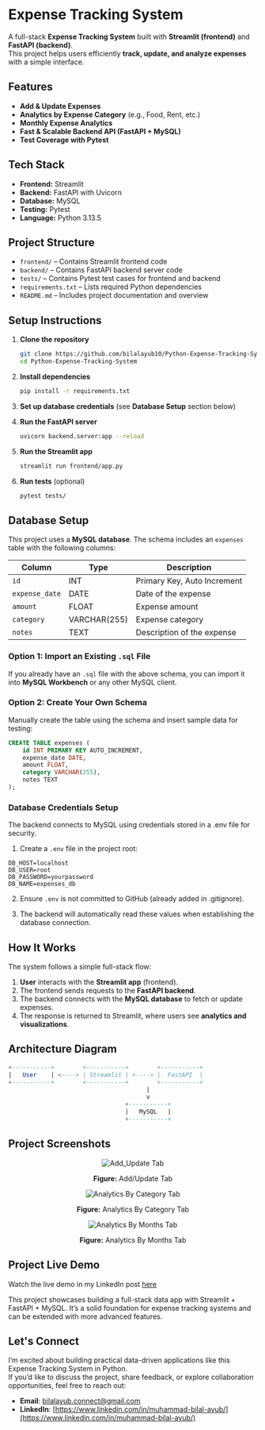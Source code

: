 # Expense Tracking System  

A full-stack **Expense Tracking System** built with **Streamlit (frontend)** and **FastAPI (backend)**.  
This project helps users efficiently **track, update, and analyze expenses** with a simple interface.

## Features  
- **Add & Update Expenses**  
- **Analytics by Expense Category** (e.g., Food, Rent, etc.)  
- **Monthly Expense Analytics**  
- **Fast & Scalable Backend API (FastAPI + MySQL)**  
- **Test Coverage with Pytest**  

## Tech Stack  
- **Frontend:** Streamlit  
- **Backend:** FastAPI with Uvicorn  
- **Database:** MySQL  
- **Testing:** Pytest  
- **Language:** Python 3.13.5

## Project Structure
 
  - `frontend/` – Contains Streamlit frontend code  
  - `backend/` – Contains FastAPI backend server code  
  - `tests/` – Contains Pytest test cases for frontend and backend  
  - `requirements.txt` – Lists required Python dependencies  
  - `README.md` – Includes project documentation and overview  

## Setup Instructions  

1. **Clone the repository**  
   ```bash
   git clone https://github.com/bilalayub10/Python-Expense-Tracking-System.git
   cd Python-Expense-Tracking-System

2. **Install dependencies**
   ```bash
   pip install -r requirements.txt

3. **Set up database credentials** (see **Database Setup** section below)


4. **Run the FastAPI server**
   ```bash
   uvicorn backend.server:app --reload

5. **Run the Streamlit app**
   ```bash
   streamlit run frontend/app.py

6. **Run tests** (optional)
   ```bash
   pytest tests/

## Database Setup

This project uses a **MySQL database**. The schema includes an `expenses` table with the following columns:

| Column         | Type         | Description                 |
|----------------|--------------|-----------------------------|
| `id`           | INT          | Primary Key, Auto Increment |
| `expense_date` | DATE         | Date of the expense         |
| `amount`       | FLOAT        | Expense amount              |
| `category`     | VARCHAR(255) | Expense category            |
| `notes`        | TEXT         | Description of the expense  |


### Option 1: Import an Existing `.sql` File

If you already have an `.sql` file with the above schema, you can import it into **MySQL Workbench** or any other MySQL client.

### Option 2: Create Your Own Schema

Manually create the table using the schema and insert sample data for testing:

```sql
CREATE TABLE expenses (
    id INT PRIMARY KEY AUTO_INCREMENT,
    expense_date DATE,
    amount FLOAT,
    category VARCHAR(255),
    notes TEXT
);
```
### Database Credentials Setup

The backend connects to MySQL using credentials stored in a .env file for security.

1. Create a `.env` file in the project root:

```env
DB_HOST=localhost
DB_USER=root
DB_PASSWORD=yourpassword
DB_NAME=expenses_db
```

2. Ensure `.env` is not committed to GitHub (already added in .gitignore).

3. The backend will automatically read these values when establishing the database connection.

## How It Works

The system follows a simple full-stack flow:

1. **User** interacts with the **Streamlit app** (frontend).
2. The frontend sends requests to the **FastAPI backend**.
3. The backend connects with the **MySQL database** to fetch or update expenses.
4. The response is returned to Streamlit, where users see **analytics and visualizations**.

## Architecture Diagram

```sql
+-----------+        +-----------+        +-----------+
|   User    | <----> | Streamlit | <----> |  FastAPI  |
+-----------+        +-----------+        +-----------+
                                       |
                                       v
                                 +-----------+
                                 |   MySQL   |
                                 +-----------+
```

## Project Screenshots

<p align="center">
  <img src="https://github.com/bilalayub10/Python_Expense_Tracking_System/blob/main/Images/Add_Update%20Tab.JPG?raw=true" alt="Add_Update Tab">
</p>
<p align="center"><b>Figure:</b> Add/Update Tab</p>

<p align="center">
  <img src="https://github.com/bilalayub10/Python_Expense_Tracking_System/blob/main/Images/Analytics%20By%20Category%20Tab.gif?raw=true" alt="Analytics By Category Tab">
</p>
<p align="center"><b>Figure:</b> Analytics By Category Tab</p>

<p align="center">
  <img src="https://github.com/bilalayub10/Python_Expense_Tracking_System/blob/main/Images/Analytics%20By%20Months%20Tab.JPG?raw=true" alt="Analytics By Months Tab">
</p>
<p align="center"><b>Figure:</b> Analytics By Months Tab</p>

## Project Live Demo
Watch the live demo in my LinkedIn post [here](https://www.linkedin.com/posts/muhammad-bilal-ayub_codebasics-python-fastapi-activity-7365910552977534977-63fv?utm_source=share&utm_medium=member_desktop&rcm=ACoAAD04APEBYqCqgcz4clwXp_8hn_MtgwCPeLA)

This project showcases building a full-stack data app with Streamlit + FastAPI + MySQL.
It’s a solid foundation for expense tracking systems and can be extended with more advanced features.

## Let's Connect

I’m excited about building practical data-driven applications like this Expense Tracking System in Python.  
If you’d like to discuss the project, share feedback, or explore collaboration opportunities, feel free to reach out:

- **Email**: bilalayub.connect@gmail.com  
- **LinkedIn**: [https://www.linkedin.com/in/muhammad-bilal-ayub/](https://www.linkedin.com/in/muhammad-bilal-ayub/)

